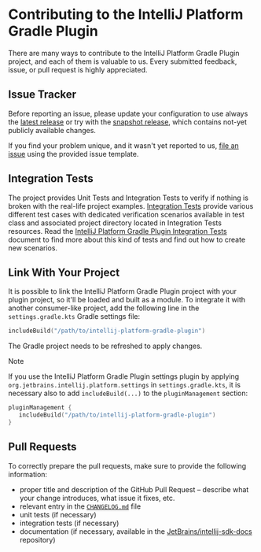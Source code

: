 # Contributing to the IntelliJ Platform Gradle Plugin

There are many ways to contribute to the IntelliJ Platform Gradle Plugin project, and each of them is valuable to us.
Every submitted feedback, issue, or pull request is highly appreciated.

## Issue Tracker

Before reporting an issue, please update your configuration to use always
the [latest release](https://github.com/JetBrains/intellij-platform-gradle-plugin/releases) or try with
the [snapshot release](https://plugins.jetbrains.com/docs/intellij/tools-intellij-platform-gradle-plugin.html#snapshot-release), which contains not-yet publicly
available changes.

If you find your problem unique, and it wasn't yet reported to us, [file an issue](https://github.com/JetBrains/intellij-platform-gradle-plugin/issues/new)
using the provided issue template.

## Integration Tests

The project provides Unit Tests and Integration Tests to verify if nothing is broken with the real-life project examples.
[Integration Tests](https://github.com/JetBrains/intellij-platform-gradle-plugin/tree/main/src/integrationTest) provide various different test cases with
dedicated verification scenarios available in test class and associated project directory located in Integration Tests resources.
Read the [IntelliJ Platform Gradle Plugin Integration Tests](INTEGRATION_TESTS.md) document to find more about this kind of tests and find out how to create new
scenarios.

## Link With Your Project

It is possible to link the IntelliJ Platform Gradle Plugin project with your plugin project, so it'll be loaded and built as a module.
To integrate it with another consumer-like project, add the following line in the `settings.gradle.kts` Gradle settings file:

```kotlin
includeBuild("/path/to/intellij-platform-gradle-plugin")
```

The Gradle project needs to be refreshed to apply changes.

> [!NOTE]  
> 
> If you use the IntelliJ Platform Gradle Plugin settings plugin by applying `org.jetbrains.intellij.platform.settings` in `settings.gradle.kts`, it is necessary also to add `includeBuild(...)` to the `pluginManagement` section:
> 
> ```kotlin
> pluginManagement {
>    includeBuild("/path/to/intellij-platform-gradle-plugin")
> }
> ```

## Pull Requests

To correctly prepare the pull requests, make sure to provide the following information:

- proper title and description of the GitHub Pull Request – describe what your change introduces, what issue it fixes, etc.
- relevant entry in the [`CHANGELOG.md`](https://github.com/JetBrains/intellij-platform-gradle-plugin/blob/main/CHANGELOG.md) file
- unit tests (if necessary)
- integration tests (if necessary)
- documentation (if necessary, available in the [JetBrains/intellij-sdk-docs](https://github.com/JetBrains/intellij-sdk-docs/tree/main/topics/appendix/tools/intellij_platform_gradle_plugin) repository)
